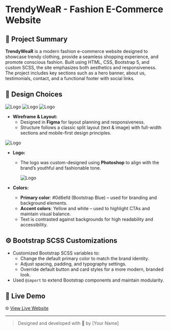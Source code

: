 # TrendyWeaR - Fashion E-Commerce Website

## 📝 Project Summary

**TrendyWeaR** is a modern fashion e-commerce website designed to showcase trendy clothing, provide a seamless shopping experience, and promote conscious fashion. Built using HTML, CSS, Bootstrap 5, and custom SCSS, the site emphasizes both aesthetics and responsiveness. The project includes key sections such as a hero banner, about us, testimonials, contact, and a functional footer with social links.

## 🎨 Design Choices

![Logo](image/Landing%20page.png)
![Logo](image/About.png)
![Logo](image/Contact%20page.png)

- **Wireframe & Layout:**
  - Designed in **Figma** for layout planning and responsiveness.
  - Structure follows a classic split layout (text & image) with full-width sections and mobile-first design principles.
    
![Logo](image/logo.png)
- **Logo:**
  - The logo was custom-designed using **Photoshop** to align with the brand’s youthful and fashionable tone.

    ![Logo](image/color.png)

- **Colors:**
  - **Primary color**: #0d6efd (Bootstrap Blue) – used for branding and background elements.
  - **Accent colors**: Yellow and white – used to highlight CTAs and maintain visual balance.
  - Text is contrasted against backgrounds for high readability and accessibility.

## ⚙️ Bootstrap SCSS Customizations

- Customized Bootstrap SCSS variables to:
  - Change the default primary color to match the brand identity.
  - Adjust spacing, padding, and typography settings.
  - Override default button and card styles for a more modern, branded look.
- Used `@import` to extend Bootstrap components and maintain modularity.

## 🚀 Live Demo

🌐 [View Live Website](https://your-live-demo-link.com)

---

> Designed and developed with 💛 by [Your Name]
